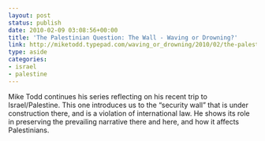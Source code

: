 ```yaml
---
layout: post
status: publish
date: 2010-02-09 03:08:56+00:00
title: 'The Palestinian Question: The Wall - Waving or Drowning?'
link: http://miketodd.typepad.com/waving_or_drowning/2010/02/the-palestinian-question-the-wall.html
type: aside
categories:
- israel
- palestine
---
```


Mike Todd continues his series reflecting on his recent trip to Israel/Palestine. This one introduces us to the “security wall” that is under construction there, and is a violation of international law. He shows its role in preserving the prevailing narrative there and here, and how it affects Palestinians.
